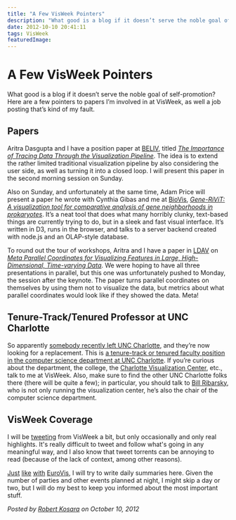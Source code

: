 ```yaml
---
title: "A Few VisWeek Pointers"
description: "What good is a blog if it doesn’t serve the noble goal of self-promotion? Here are a few pointers to papers I’m involved in at VisWeek, as well a job posting that’s kind of my fault."
date: 2012-10-10 20:41:11
tags: VisWeek
featuredImage: 
---
```


# A Few VisWeek Pointers

What good is a blog if it doesn’t serve the noble goal of self-promotion? Here are a few pointers to papers I’m involved in at VisWeek, as well a job posting that’s kind of my fault.

## Papers

Aritra Dasgupta and I have a position paper at <a href="http://www.beliv.org/wiki/BELIV2012">BELIV</a>, titled <a href="/publications/Dasgupta_BELIV_2012.html"><em>The Importance of Tracing Data Through the Visualization Pipeline</em></a>. The idea is to extend the rather limited traditional visualization pipeline by also considering the user side, as well as turning it into a closed loop. I will present this paper in the second morning session on Sunday.

Also on Sunday, and unfortunately at the same time, Adam Price will present a paper he wrote with Cynthia Gibas and me at <a href="http://biovis.net/biovis/2012/papers-by-session">BioVis</a>, <a href="/publications/Price_BioVis_2012.html"><em>Gene-RiViT: A visualization tool for comparative analysis of gene neighborhoods in prokaryotes</em></a>. It’s a neat tool that does what many horribly clunky, text-based things are currently trying to do, but in a sleek and fast visual interface. It’s written in D3, runs in the browser, and talks to a server backend created with node.js and an OLAP-style database.

To round out the tour of workshops, Aritra and I have a paper in <a href="http://ldav.org">LDAV</a> on <a href="/publications/Dasgupta_LDAV_2012.html"><em>Meta Parallel Coordinates for Visualizing Features in Large, High-Dimensional, Time-varying Data</em></a>. We were hoping to have all three presentations in parallel, but this one was unfortunately pushed to Monday, the session after the keynote. The paper turns parallel coordinates on themselves by using them not to visualize the data, but metrics about what parallel coordinates would look like if they showed the data. Meta!

## Tenure-Track/Tenured Professor at UNC Charlotte

So apparently <a title="Goodbye, Academia; Hello (Again), Tableau!" href="/blog/2012/goodbye-academia-hello-again-tableau">somebody recently left UNC Charlotte</a>, and they’re now looking for a replacement. This is <a href="http://cs.uncc.edu/jobs/compsci-faculty">a tenure-track or tenured faculty position in the computer science department at UNC Charlotte</a>. If you’re curious about the department, the college, the <a href="http://viscenter.uncc.edu">Charlotte Visualization Center</a>, etc., talk to me at VisWeek. Also, make sure to find the other UNC Charlotte folks there (there will be quite a few); in particular, you should talk to <a href="http://cs.uncc.edu/node/1428">Bill Ribarsky</a>, who is not only running the visualization center, he’s also the chair of the computer science department.

## VisWeek Coverage

I will be <a href="http://twitter.com/eagereyes">tweeting</a> from VisWeek a bit, but only occasionally and only real highlights. It's really difficult to tweet and follow what's going in any meaningful way, and I also know that tweet torrents can be annoying to read (because of the lack of context, among other reasons).

<a title="EuroVis 2012, Day 1" href="/blog/2012/eurovis-2012-day-1">Just</a> <a title="EuroVis 2012, Day 2" href="/blog/2012/eurovis-2012-day-2">like</a> <a title="EuroVis 2012, Day 3" href="/blog/2012/eurovis-2012-day-3">with</a> <a title="EuroVis 2012, Last Day and Wrap-Up" href="/blog/2012/eurovis-2012-wrap-up">EuroVis</a>, I will try to write daily summaries here. Given the number of parties and other events planned at night, I might skip a day or two, but I will do my best to keep you informed about the most important stuff.


_Posted by <a href="/about">Robert Kosara</a> on October 10, 2012_


